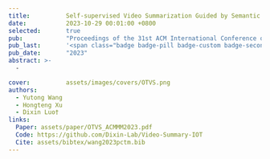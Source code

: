 ```yaml
---
title:          Self-supervised Video Summarization Guided by Semantic Inverse Optimal Transport
date:           2023-10-29 00:01:00 +0800
selected:       true
pub:            "Proceedings of the 31st ACM International Conference on Multimedia, ACMMM "
pub_last:       '<span class="badge badge-pill badge-custom badge-secondary">Conference</span><span class="badge badge-pill badge-custom badge-warning">Poster</span>'
pub_date:       "2023"
abstract: >-
  -

cover:          assets/images/covers/OTVS.png
authors:
  - Yutong Wang
  - Hongteng Xu
  - Dixin Luo†
links:
  Paper: assets/paper/OTVS_ACMMM2023.pdf
  Code: https://github.com/Dixin-Lab/Video-Summary-IOT
  Cite: assets/bibtex/wang2023pctm.bib
---
```

